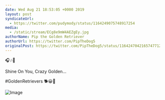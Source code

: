 ```yaml
---
date: Wed Aug 21 18:53:05 +0000 2019
layout: post
syndicateUrl:
  - https://twitter.com/pudymody/status/1164249075748917254
media:
  - /static/stream/ECg8e9mW4AEZgEy.jpg
authorName: Pip the Golden Retriever
authorUrl: https://twitter.com/PipTheDog5
originalPost: https://twitter.com/PipTheDog5/status/1164247042165747712
---
```

🎧🎶📀

Shine On You, Crazy Golden... 

#GoldenRetrievers 🐕😀🐾 

![Image](/static/stream/ECg8e9mW4AEZgEy.jpg)
